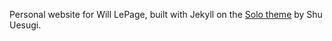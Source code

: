 Personal website for Will LePage, built with Jekyll on the [Solo theme](https://chibicode.github.io/solo/) by Shu Uesugi.